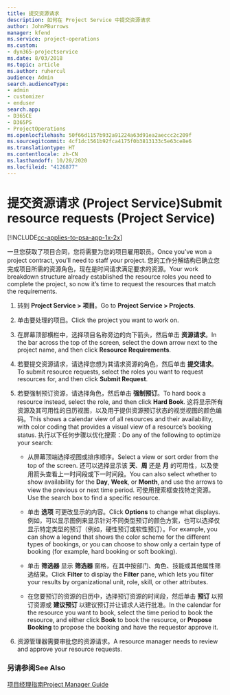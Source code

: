 ```yaml
---
title: 提交资源请求
description: 如何在 Project Service 中提交资源请求
author: JohnPBurrows
manager: kfend
ms.service: project-operations
ms.custom:
- dyn365-projectservice
ms.date: 8/03/2018
ms.topic: article
ms.author: ruhercul
audience: Admin
search.audienceType:
- admin
- customizer
- enduser
search.app:
- D365CE
- D365PS
- ProjectOperations
ms.openlocfilehash: 50f66d1157b932a91224a63d91ea2aeccc2c209f
ms.sourcegitcommit: 4cf1dc1561b92fca4175f0b3813133c5e63ce8e6
ms.translationtype: HT
ms.contentlocale: zh-CN
ms.lasthandoff: 10/28/2020
ms.locfileid: "4126877"
---
```

# <a name="submit-resource-requests-project-service"></a><span data-ttu-id="38179-103">提交资源请求 (Project Service)</span><span class="sxs-lookup"><span data-stu-id="38179-103">Submit resource requests (Project Service)</span></span>

[!INCLUDE[cc-applies-to-psa-app-1x-2x](../includes/cc-applies-to-psa-app-1x-2x.md)]

<span data-ttu-id="38179-104">一旦您获取了项目合同，您将需要为您的项目雇用职员。</span><span class="sxs-lookup"><span data-stu-id="38179-104">Once you’ve won a project contract, you’ll need to staff your project.</span></span> <span data-ttu-id="38179-105">您的工作分解结构已确立您完成项目所需的资源角色，现在是时间请求满足要求的资源。</span><span class="sxs-lookup"><span data-stu-id="38179-105">Your work breakdown structure already established the resource roles you need to complete the project, so now it’s time to request the resources that match the requirements.</span></span>  
  
1.  <span data-ttu-id="38179-106">转到 **Project Service > 项目**。</span><span class="sxs-lookup"><span data-stu-id="38179-106">Go to **Project Service > Projects**.</span></span>  
  
2.  <span data-ttu-id="38179-107">单击要处理的项目。</span><span class="sxs-lookup"><span data-stu-id="38179-107">Click the project you want to work on.</span></span>  
  
3.  <span data-ttu-id="38179-108">在屏幕顶部横栏中，选择项目名称旁边的向下箭头，然后单击 **资源请求**。</span><span class="sxs-lookup"><span data-stu-id="38179-108">In the bar across the top of the screen, select the down arrow next to the project name, and then click **Resource Requirements**.</span></span>  
  
4.  <span data-ttu-id="38179-109">若要提交资源请求，请选择您想为其请求资源的角色，然后单击 **提交请求**。</span><span class="sxs-lookup"><span data-stu-id="38179-109">To submit resource requests, select the roles you want to request resources for, and then click **Submit Request**.</span></span>  
  
5.  <span data-ttu-id="38179-110">若要强制预订资源，请选择角色，然后单击 **强制预订**。</span><span class="sxs-lookup"><span data-stu-id="38179-110">To hard book a resource instead, select the role, and then click **Hard Book**.</span></span> <span data-ttu-id="38179-111">这将显示所有资源及其可用性的日历视图，以及用于提供资源预订状态的视觉视图的颜色编码。</span><span class="sxs-lookup"><span data-stu-id="38179-111">This shows a calendar view of all resources and their availability, with color coding that provides a visual view of a resource’s booking status.</span></span> <span data-ttu-id="38179-112">执行以下任何步骤以优化搜索：</span><span class="sxs-lookup"><span data-stu-id="38179-112">Do any of the following to optimize your search:</span></span>  
  
    -   <span data-ttu-id="38179-113">从屏幕顶端选择视图或排序顺序。</span><span class="sxs-lookup"><span data-stu-id="38179-113">Select a view or sort order from the top of the screen.</span></span> <span data-ttu-id="38179-114">还可以选择显示该 **天**、**周** 还是 **月** 的可用性，以及使用箭头查看上一时间段或下一时间段。</span><span class="sxs-lookup"><span data-stu-id="38179-114">You can also select whether to show availability for the **Day**, **Week**, or **Month**, and use the arrows to view the previous or next time period.</span></span> <span data-ttu-id="38179-115">可使用搜索框查找特定资源。</span><span class="sxs-lookup"><span data-stu-id="38179-115">Use the search box to find a specific resource.</span></span>  
  
    -   <span data-ttu-id="38179-116">单击 **选项** 可更改显示的内容。</span><span class="sxs-lookup"><span data-stu-id="38179-116">Click **Options** to change what displays.</span></span> <span data-ttu-id="38179-117">例如，可以显示图例来显示针对不同类型预订的颜色方案，也可以选择仅显示特定类型的预订（例如，硬性预订或软性预订）。</span><span class="sxs-lookup"><span data-stu-id="38179-117">For example, you can show a legend that shows the color scheme for the different types of bookings, or you can choose to show only a certain type of booking (for example, hard booking or soft booking).</span></span>  
  
    -   <span data-ttu-id="38179-118">单击 **筛选器** 显示 **筛选器** 窗格，在其中按部门、角色、技能或其他属性筛选结果。</span><span class="sxs-lookup"><span data-stu-id="38179-118">Click **Filter** to display the **Filter** pane, which lets you filter your results by organizational unit, role, skill, or other attributes.</span></span>  
  
    -   <span data-ttu-id="38179-119">在您要预订的资源的日历中，选择预订资源的时间段，然后单击 **预订** 以预订资源或 **建议预订** 以建议预订并让请求人进行批准。</span><span class="sxs-lookup"><span data-stu-id="38179-119">In the calendar for the resource you want to book, select the time period to book the resource, and either click **Book** to book the resource, or **Propose Booking** to propose the booking and have the requestor approve it.</span></span>  
  
6.  <span data-ttu-id="38179-120">资源管理器需要审批您的资源请求。</span><span class="sxs-lookup"><span data-stu-id="38179-120">A resource manager needs to review and approve your resource requests.</span></span>  
  
### <a name="see-also"></a><span data-ttu-id="38179-121">另请参阅</span><span class="sxs-lookup"><span data-stu-id="38179-121">See Also</span></span>  
 [<span data-ttu-id="38179-122">项目经理指南</span><span class="sxs-lookup"><span data-stu-id="38179-122">Project Manager Guide</span></span>](../psa/project-manager-guide.md)
